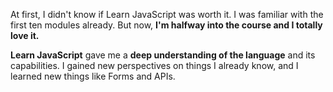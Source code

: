 At first, I didn't know if Learn JavaScript was worth it. I was familiar with the first ten modules already. But now, **I'm halfway into the course and I totally love it.**

**Learn JavaScript** gave me a **deep understanding of the language** and its capabilities. I gained new perspectives on things I already know, and I learned new things like Forms and APIs.
